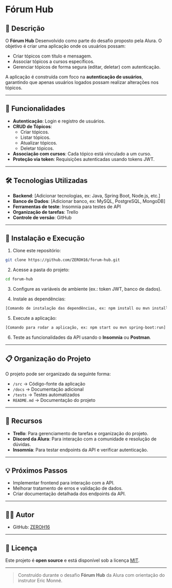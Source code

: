 
# Fórum Hub

## 📝 Descrição

O **Fórum Hub** Desenvolvido como parte do desafio proposto pela Alura. O objetivo é criar uma aplicação onde os usuários possam:

- Criar tópicos com título e mensagem.
- Associar tópicos a cursos específicos.
- Gerenciar tópicos de forma segura (editar, deletar) com autenticação.

A aplicação é construída com foco na **autenticação de usuários**, garantindo que apenas usuários logados possam realizar alterações nos tópicos.

---

## 🚀 Funcionalidades

- **Autenticação**: Login e registro de usuários.
- **CRUD de Tópicos**:
  - Criar tópicos.
  - Listar tópicos.
  - Atualizar tópicos.
  - Deletar tópicos.
- **Associação com cursos**: Cada tópico está vinculado a um curso.
- **Proteção via token**: Requisições autenticadas usando tokens JWT.

---

## 🛠 Tecnologias Utilizadas

- **Backend**: [Adicionar tecnologias, ex: Java, Spring Boot, Node.js, etc.]
- **Banco de Dados**: [Adicionar banco, ex: MySQL, PostgreSQL, MongoDB]
- **Ferramentas de teste**: Insomnia para testes de API
- **Organização de tarefas**: Trello
- **Controle de versão**: GitHub

---

## 📌 Instalação e Execução

1. Clone este repositório:

```bash
git clone https://github.com/ZEROH16/forum-hub.git
```

2. Acesse a pasta do projeto:

```bash
cd forum-hub
```

3. Configure as variáveis de ambiente (ex.: token JWT, banco de dados).

4. Instale as dependências:

```bash
[Comando de instalação das dependências, ex: npm install ou mvn install]
```

5. Execute a aplicação:

```bash
[Comando para rodar a aplicação, ex: npm start ou mvn spring-boot:run]
```

6. Teste as funcionalidades da API usando o **Insomnia** ou **Postman**.

---

## 📋 Organização do Projeto

O projeto pode ser organizado da seguinte forma:

- `/src` → Código-fonte da aplicação
- `/docs` → Documentação adicional
- `/tests` → Testes automatizados
- `README.md` → Documentação do projeto

---

## 🔗 Recursos

- **Trello**: Para gerenciamento de tarefas e organização do projeto.
- **Discord da Alura**: Para interação com a comunidade e resolução de dúvidas.
- **Insomnia**: Para testar endpoints da API e verificar autenticação.

---

## 💡 Próximos Passos

- Implementar frontend para interação com a API.
- Melhorar tratamento de erros e validação de dados.
- Criar documentação detalhada dos endpoints da API.

---

## 👨‍💻 Autor

- GitHub: [ZEROH16](https://github.com/ZEROH16)
---

## 📄 Licença

Este projeto é **open source** e está disponível sob a licença [MIT](LICENSE).

---

> Construído durante o desafio **Fórum Hub** da Alura com orientação do instrutor Eric Monné.

